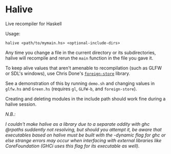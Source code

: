 Halive
======

Live recompiler for Haskell

Usage:

`halive <path/to/mymain.hs> <optional-include-dirs>`

Any time you change a file in the current directory or its subdirectories,
halive will recompile and rerun the `main` function in the file you gave it.

To keep alive values that aren't amenable to recompilation 
(such as GLFW or SDL's windows), use Chris Done's [`foreign-store`](https://hackage.haskell.org/package/foreign-store) library.

See a demonstration of this by running `demo.sh` 
and changing values in `glfw.hs` and `Green.hs`
(requires `gl`, `GLFW-b`, and `foreign-store`).

Creating and deleting modules in the include path should 
work fine during a halive session.

*N.B.:*

*I couldn't make halive as a library due to a separate oddity with
ghc @rpaths suddently not resolving, but should you attempt it, 
be aware that executables based on halive 
must be built with the -dynamic flag for ghc or else strange errors 
may occur when interfacing with external libraries like CoreFoundation
(GHCi uses this flag for its executable as well).*
